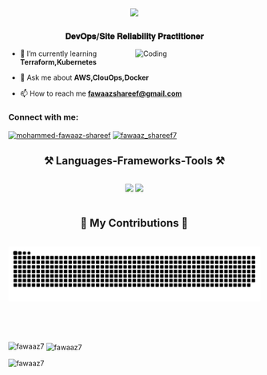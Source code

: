 <h1 align="center">
    <img src="https://readme-typing-svg.herokuapp.com/?font=Righteous&size=35&center=true&vCenter=true&width=500&height=70&duration=4000&lines=Hi+There!+👋;+I'm+Mohammed+Fawaaz+Shaeef!;" />
</h1>
<h3 align="center">𝐃𝐞𝐯𝐎𝐩𝐬/𝐒𝐢𝐭𝐞 𝐑𝐞𝐥𝐢𝐚𝐛𝐢𝐥𝐢𝐭𝐲 𝐏𝐫𝐚𝐜𝐭𝐢𝐭𝐢𝐨𝐧𝐞𝐫</h3>
<img align="right" alt="Coding" width="250" src="https://liveimages.algoworks.com/new-algoworks/wp-content/uploads/2022/06/16052457/DevOps-Steps-1-min.gif">

- 🌱 I’m currently learning **Terraform,Kubernetes**

- 💬 Ask me about **AWS,ClouOps,Docker**

- 📫 How to reach me **fawaazshareef@gmail.com**

<h3 align="left">Connect with me:</h3>
<p align="left">
<a href="https://linkedin.com/in/mohammed-fawaaz-shareef" target="blank"><img align="center" src="https://raw.githubusercontent.com/rahuldkjain/github-profile-readme-generator/master/src/images/icons/Social/linked-in-alt.svg" alt="mohammed-fawaaz-shareef" height="30" width="40" /></a>
      <a href="https://twitter.com/fawaaz_shareef7" target="blank"><img align="center" src="https://raw.githubusercontent.com/rahuldkjain/github-profile-readme-generator/master/src/images/icons/Social/twitter.svg" alt="fawaaz_shareef7" height="30" width="40" /></a>
</p>

<h2 align="center">⚒️ Languages-Frameworks-Tools ⚒️</h2>
<br/>
<div align="center">
    <img src="https://skillicons.dev/icons?i=aws,terraform,kubernetes,docker,jenkins,bash,vscode,github,git" />
    <img src="https://skillicons.dev/icons?i=python,javascript,css,typescript,firebase,c,java,mysql,linux" /><br>
</div>
<br>
<div align="center">
  <h2>🐍 My Contributions 🐍</h2>
  <br>
  <img alt="snake eating my contributions" src="https://raw.githubusercontent.com/salesp07/salesp07/output/github-contribution-grid-snake.svg" />
  
  <br/><br/><br/>
</div>


<p><img align="left" src="https://github-readme-stats.vercel.app/api/top-langs?username=fawaaz7&show_icons=true&locale=en&layout=compact" alt="fawaaz7" /></p>

<p>&nbsp;<img align="center" src="https://github-readme-stats.vercel.app/api?username=fawaaz7&show_icons=true&locale=en" alt="fawaaz7" /></p>

<p><img align="center" src="https://github-readme-streak-stats.herokuapp.com/?user=fawaaz7&" alt="fawaaz7" /></p>

